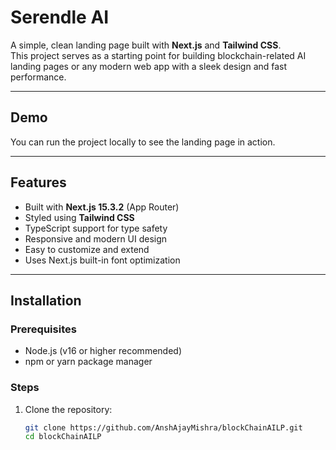 # Serendle AI

A simple, clean landing page built with **Next.js** and **Tailwind CSS**.  
This project serves as a starting point for building blockchain-related AI landing pages or any modern web app with a sleek design and fast performance.

---

## Demo

You can run the project locally to see the landing page in action.

---

## Features

- Built with **Next.js 15.3.2** (App Router)
- Styled using **Tailwind CSS**
- TypeScript support for type safety
- Responsive and modern UI design
- Easy to customize and extend
- Uses Next.js built-in font optimization

---

## Installation

### Prerequisites

- Node.js (v16 or higher recommended)
- npm or yarn package manager

### Steps

1. Clone the repository:

   ```bash
   git clone https://github.com/AnshAjayMishra/blockChainAILP.git
   cd blockChainAILP
